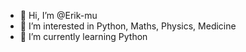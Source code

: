 - 👋 Hi, I’m @Erik-mu
- 👀 I’m interested in Python, Maths, Physics, Medicine
- 🌱 I’m currently learning Python

<!---
Erik-mu/Erik-mu is a ✨ special ✨ repository because its `README.md` (this file) appears on your GitHub profile.
You can click the Preview link to take a look at your changes.
--->
